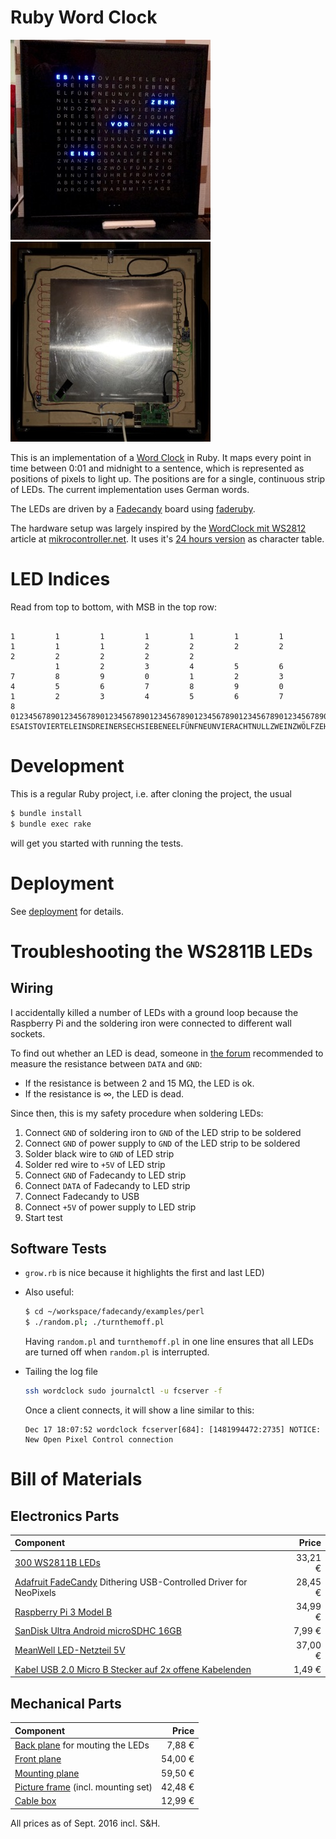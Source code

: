 # Ruby Word Clock

![Front](doc/front.jpg) ![Back](doc/back.jpg)

This is an implementation of a [Word Clock](http://www.instructables.com/id/Wordclock/) in Ruby. It maps every point in time between 0:01 and midnight to a sentence, which is represented as positions of pixels to light up. The positions are for a single, continuous strip of LEDs. The current implementation uses German words.

The LEDs are driven by a [Fadecandy](https://github.com/scanlime/fadecandy) board using [faderuby](https://github.com/JamesHarrison/faderuby).

The hardware setup was largely inspired by the [WordClock mit WS2812](https://www.mikrocontroller.net/articles/WordClock_mit_WS2812) article at [mikrocontroller.net](https://www.mikrocontroller.net/). It uses it's [24 hours version](https://www.mikrocontroller.net/wikifiles/1/12/WordClock24h-Frontplatte-800x800.png) as character table.

# LED Indices

Read from top to bottom, with MSB in the top row:

```
                                                                                                    1         1         1         1         1         1         1         1         1         1         2         2         2         2         2         2         2         2         2
          1         2         3         4         5         6         7         8         9         0         1         2         3         4         5         6         7         8         9         0         1         2         3         4         5         6         7         8
012345678901234567890123456789012345678901234567890123456789012345678901234567890123456789012345678901234567890123456789012345678901234567890123456789012345678901234567890123456789012345678901234567890123456789012345678901234567890123456789012345678901234567890123456789012345678901234567
ESAISTOVIERTELEINSDREINERSECHSIEBENEELFÜNFNEUNVIERACHTNULLZWEINZWÖLFZEHNUNDOZWANZIGVIERZIGDREISSIGFÜNFZIGUHRMINUTENIVORUNDNACHEINDREIVIERTELHALBSIEBENEUNULLZWEINEFÜNFSECHSNACHTVIERDREINSUNDAELFEZEHNZWANZIGGRADREISSIGVIERZIGZWÖLFÜNFZIGMINUTENUHREFRÜHVORABENDSMITTERNACHTSMORGENSWARMMITTAGS
```

# Development

This is a regular Ruby project, i.e. after cloning the project, the usual

```bash
$ bundle install
$ bundle exec rake
```

will get you started with running the tests.

# Deployment

See [deployment](deployment/README.markdown) for details.

# Troubleshooting the WS2811B LEDs

## Wiring

I accidentally killed a number of LEDs with a ground loop because the Raspberry Pi and the soldering iron were connected to different wall sockets.

To find out whether an LED is dead, someone in [the forum](https://www.mikrocontroller.net/topic/385955) recommended to measure the resistance between `DATA` and `GND`:

* If the resistance is between 2 and 15 MΩ, the LED is ok.
* If the resistance is ∞, the LED is dead.

Since then, this is my safety procedure when soldering LEDs:

1. Connect `GND` of soldering iron to `GND` of the LED strip to be soldered
1. Connect `GND` of power supply to `GND` of the LED strip to be soldered
1. Solder black wire to `GND` of LED strip
1. Solder red wire to `+5V` of LED strip
1. Connect `GND` of Fadecandy to LED strip
1. Connect `DATA` of Fadecandy to LED strip
1. Connect Fadecandy to USB
1. Connect `+5V` of power supply to LED strip
1. Start test

## Software Tests

* `grow.rb` is nice because it highlights the first and last LED)

* Also useful:

  ```bash
  $ cd ~/workspace/fadecandy/examples/perl
  $ ./random.pl; ./turnthemoff.pl
  ```

  Having `random.pl` and `turnthemoff.pl` in one line ensures that all LEDs are turned off when `random.pl` is interrupted.

* Tailing the log file

  ```bash
  ssh wordclock sudo journalctl -u fcserver -f
  ```

  Once a client connects, it will show a line similar to this:

  ```
  Dec 17 18:07:52 wordclock fcserver[684]: [1481994472:2735] NOTICE: New Open Pixel Control connection
  ```

# Bill of Materials

## Electronics Parts

| Component |   Price |
| :-------- | ------: |
| [300 WS2811B LEDs](https://www.ebay.de/itm/222192610445) | 33,21 € |
| [Adafruit FadeCandy](http://www.exp-tech.de/adafruit-fadecandy-dithering-usb-controlled-driver-for-neopixels) Dithering USB-Controlled Driver for NeoPixels | 28,45 € |
| [Raspberry Pi 3 Model B](https://www.amazon.de/dp/B01CEFWQFA/) | 34,99 € |
| [SanDisk Ultra Android microSDHC 16GB](https://www.amazon.de/dp/B013UDL5V6/) | 7,99 € |
| [MeanWell LED-Netzteil 5V](https://www.ebay.de/itm/310840219652) | 37,00 € |
| [Kabel USB 2.0 Micro B Stecker auf 2x offene Kabelenden](https://www.amazon.de/dp/B01A9GLG6Q/) | 1,49 € |

## Mechanical Parts

| Component |   Price |
| :-------- | ------: |
| [Back plane](https://www.ebay.de/itm/301477115708) for mouting the LEDs | 7,88 € |
| [Front plane](https://www.mikrocontroller.net/articles/WordClock_mit_WS2812#WC24h_Sammelbestellung_Frontplatten) |  54,00 € |
| [Mounting plane](https://www.mikrocontroller.net/articles/WordClock_mit_WS2812#WC24h_Sammelbestellung_Zwischenb.C3.B6den) | 59,50 € |
| [Picture frame](https://www.alutech.de/alu---zuschnitt-profil-18.html) (incl. mounting set) | 42,48 € |
| [Cable box](https://www.amazon.de/dp/B01C6V7OP4/) | 12,99 € |

All prices as of Sept. 2016 incl. S&H.
